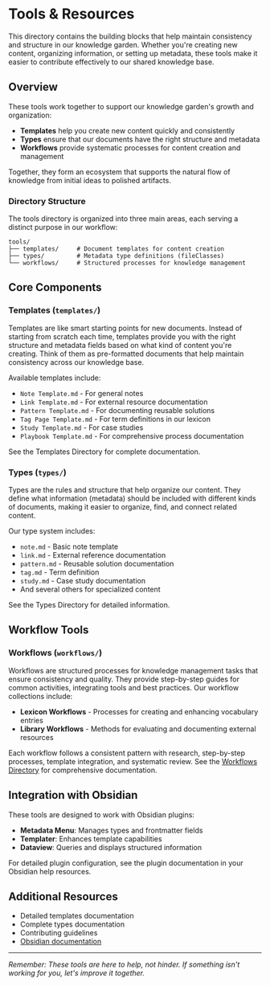 # Tools & Resources

This directory contains the building blocks that help maintain consistency and structure in our knowledge garden. Whether you're creating new content, organizing information, or setting up metadata, these tools make it easier to contribute effectively to our shared knowledge base.

## Overview

These tools work together to support our knowledge garden's growth and organization:

- **Templates** help you create new content quickly and consistently
- **Types** ensure that our documents have the right structure and metadata
- **Workflows** provide systematic processes for content creation and management

Together, they form an ecosystem that supports the natural flow of knowledge from initial ideas to polished artifacts.

### Directory Structure

The tools directory is organized into three main areas, each serving a distinct purpose in our workflow:

```
tools/
├── templates/     # Document templates for content creation
├── types/         # Metadata type definitions (fileClasses)
└── workflows/     # Structured processes for knowledge management
```

## Core Components

### Templates (`templates/`)

Templates are like smart starting points for new documents. Instead of starting from scratch each time, templates provide you with the right structure and metadata fields based on what kind of content you're creating. Think of them as pre-formatted documents that help maintain consistency across our knowledge base.

Available templates include:

- `Note Template.md` - For general notes
- `Link Template.md` - For external resource documentation
- `Pattern Template.md` - For documenting reusable solutions
- `Tag Page Template.md` - For term definitions in our lexicon
- `Study Template.md` - For case studies
- `Playbook Template.md` - For comprehensive process documentation

See the Templates Directory for complete documentation.

### Types (`types/`)

Types are the rules and structure that help organize our content. They define what information (metadata) should be included with different kinds of documents, making it easier to organize, find, and connect related content.

Our type system includes:

- `note.md` - Basic note template
- `link.md` - External reference documentation
- `pattern.md` - Reusable solution documentation
- `tag.md` - Term definition
- `study.md` - Case study documentation
- And several others for specialized content

See the Types Directory for detailed information.

## Workflow Tools

### Workflows (`workflows/`)

Workflows are structured processes for knowledge management tasks that ensure consistency and quality. They provide step-by-step guides for common activities, integrating tools and best practices. Our workflow collections include:

- **Lexicon Workflows** - Processes for creating and enhancing vocabulary entries
- **Library Workflows** - Methods for evaluating and documenting external resources

Each workflow follows a consistent pattern with research, step-by-step processes, template integration, and systematic review. See the [Workflows Directory](tools/workflows/readme.md) for comprehensive documentation.

## Integration with Obsidian

These tools are designed to work with Obsidian plugins:

- **Metadata Menu**: Manages types and frontmatter fields
- **Templater**: Enhances template capabilities
- **Dataview**: Queries and displays structured information

For detailed plugin configuration, see the plugin documentation in your Obsidian help resources.

## Additional Resources

- Detailed templates documentation
- Complete types documentation
- Contributing guidelines
- [Obsidian documentation](https://help.obsidian.md/)

---

_Remember: These tools are here to help, not hinder. If something isn't working for you, let's improve it together._